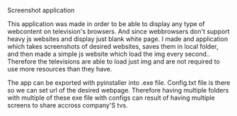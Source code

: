 Screenshot application

This application was made in order to be able to display any type of webcontent on television's browsers. And since webbrowsers don't support heavy js websites and display just blank white page.
I made and application which takes screenshots of desired websites, saves them in local folder, and then made a simple js website which load the img every second.. 
Therefore the televisions are able to load just img and are not required to use more resources than they have.

The app can be exported with pyinstaller into .exe file.
Config.txt file is there so we can set url of the desired webpage.
Therefore having multiple folders with multiple of these exe file with configs can result of having multiple screens to share accross company'S tvs.
